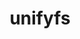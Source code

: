 ---
title: "unifyfs"
layout: cache
categories: [package, develop]
meta: {"compilers": ["gcc@=11.1.0", "gcc@=11.4.0", "gcc@=9.4.0", "oneapi@=2024.2.1"], "num_specs": 42, "num_specs_by_stack": {"data-vis-sdk": 7, "e4s": 10, "e4s-neoverse-v2": 6, "e4s-neoverse_v1": 6, "e4s-oneapi": 12, "e4s-power": 1, "root": 42}, "oss": ["ubuntu20.04", "ubuntu22.04"], "platforms": ["linux"], "stacks": ["data-vis-sdk", "e4s", "e4s-neoverse-v2", "e4s-neoverse_v1", "e4s-oneapi", "e4s-power", "root"], "targets": ["neoverse_v1", "neoverse_v2", "ppc64le", "x86_64_v3"], "versions": ["2.0"]}
spec_details: [{"compiler": "gcc@=11.1.0", "hash": "2abuuczgmwhuccyfo2ve27nbjx7rcnaj", "os": "ubuntu20.04", "platform": "linux", "size": "-", "stacks": ["data-vis-sdk", "root"], "target": "x86_64_v3", "variants": ["+auto-mount", "~boostsys", "build_system=autotools", "+fortran", "~pmi", "~pmix", "~preload", "+spath"], "versions": ["2.0"]}, {"compiler": "oneapi@=2024.2.1", "hash": "2e4i4xrzupo667a6lava4wchjjhywv4u", "os": "ubuntu22.04", "platform": "linux", "size": "-", "stacks": ["e4s-oneapi", "root"], "target": "x86_64_v3", "variants": ["+auto-mount", "~boostsys", "build_system=autotools", "+fortran", "~pmi", "~pmix", "~preload", "+spath"], "versions": ["2.0"]}, {"compiler": "gcc@=11.4.0", "hash": "2zzlnayeia7aioyygjbqldd3uub6goxp", "os": "ubuntu22.04", "platform": "linux", "size": "-", "stacks": ["e4s", "root"], "target": "x86_64_v3", "variants": ["+auto-mount", "~boostsys", "build_system=autotools", "+fortran", "~pmi", "~pmix", "~preload", "+spath"], "versions": ["2.0"]}, {"compiler": "gcc@=11.4.0", "hash": "32j2ukxjripd4muef2cyzdimfss7aj7z", "os": "ubuntu22.04", "platform": "linux", "size": "-", "stacks": ["e4s-neoverse_v1", "root"], "target": "neoverse_v1", "variants": ["+auto-mount", "~boostsys", "build_system=autotools", "+fortran", "~pmi", "~pmix", "~preload", "+spath"], "versions": ["2.0"]}, {"compiler": "gcc@=11.4.0", "hash": "3guuxpoz6gkgcqldcpxtvtjd4uph5bnl", "os": "ubuntu22.04", "platform": "linux", "size": "-", "stacks": ["e4s", "root"], "target": "x86_64_v3", "variants": ["+auto-mount", "~boostsys", "build_system=autotools", "+fortran", "~pmi", "~pmix", "~preload", "+spath"], "versions": ["2.0"]}, {"compiler": "gcc@=11.4.0", "hash": "5gufd7ywg7jech6z5qepiitzoarcydiw", "os": "ubuntu22.04", "platform": "linux", "size": "-", "stacks": ["e4s-neoverse-v2", "root"], "target": "neoverse_v2", "variants": ["+auto-mount", "~boostsys", "build_system=autotools", "+fortran", "~pmi", "~pmix", "~preload", "+spath"], "versions": ["2.0"]}, {"compiler": "gcc@=11.4.0", "hash": "62bvrpk2kr63s26u3yzgmxuk4elkrfdf", "os": "ubuntu22.04", "platform": "linux", "size": "-", "stacks": ["e4s", "root"], "target": "x86_64_v3", "variants": ["+auto-mount", "~boostsys", "build_system=autotools", "+fortran", "~pmi", "~pmix", "~preload", "+spath"], "versions": ["2.0"]}, {"compiler": "gcc@=11.4.0", "hash": "6lud7z7cfe7up4qiqrjsmyzxpuy6q3zo", "os": "ubuntu22.04", "platform": "linux", "size": "-", "stacks": ["e4s", "root"], "target": "x86_64_v3", "variants": ["+auto-mount", "~boostsys", "build_system=autotools", "+fortran", "~pmi", "~pmix", "~preload", "+spath"], "versions": ["2.0"]}, {"compiler": "oneapi@=2024.2.1", "hash": "6m7vyalkf7m7cngy4yr5zvn5n5bivxux", "os": "ubuntu22.04", "platform": "linux", "size": "-", "stacks": ["e4s-oneapi", "root"], "target": "x86_64_v3", "variants": ["+auto-mount", "~boostsys", "build_system=autotools", "+fortran", "~pmi", "~pmix", "~preload", "+spath"], "versions": ["2.0"]}, {"compiler": "gcc@=11.1.0", "hash": "aixlehrerjpqismvoxbpsimtcvedgwyk", "os": "ubuntu20.04", "platform": "linux", "size": "-", "stacks": ["data-vis-sdk", "root"], "target": "x86_64_v3", "variants": ["+auto-mount", "~boostsys", "build_system=autotools", "+fortran", "~pmi", "~pmix", "~preload", "+spath"], "versions": ["2.0"]}, {"compiler": "gcc@=11.1.0", "hash": "ay5cjra2vadq7jp4wen3p3ygxkn7hbqk", "os": "ubuntu20.04", "platform": "linux", "size": "-", "stacks": ["data-vis-sdk", "root"], "target": "x86_64_v3", "variants": ["+auto-mount", "~boostsys", "build_system=autotools", "+fortran", "~pmi", "~pmix", "~preload", "+spath"], "versions": ["2.0"]}, {"compiler": "gcc@=11.1.0", "hash": "ci3am6fskawxt2ywoetx64thz4utl4kt", "os": "ubuntu20.04", "platform": "linux", "size": "-", "stacks": ["data-vis-sdk", "root"], "target": "x86_64_v3", "variants": ["+auto-mount", "~boostsys", "build_system=autotools", "+fortran", "~pmi", "~pmix", "~preload", "+spath"], "versions": ["2.0"]}, {"compiler": "gcc@=11.4.0", "hash": "etbnvuoxk4m6ykbgd7qprhm3az4g3o2o", "os": "ubuntu22.04", "platform": "linux", "size": "-", "stacks": ["e4s-neoverse_v1", "root"], "target": "neoverse_v1", "variants": ["+auto-mount", "~boostsys", "build_system=autotools", "+fortran", "~pmi", "~pmix", "~preload", "+spath"], "versions": ["2.0"]}, {"compiler": "gcc@=11.4.0", "hash": "ghcfoil7e7hwxw6z57okjgxnwksuakzv", "os": "ubuntu22.04", "platform": "linux", "size": "-", "stacks": ["e4s-neoverse_v1", "root"], "target": "neoverse_v1", "variants": ["+auto-mount", "~boostsys", "build_system=autotools", "+fortran", "~pmi", "~pmix", "~preload", "+spath"], "versions": ["2.0"]}, {"compiler": "gcc@=11.4.0", "hash": "h3lgqdoxbkdcwuns53yy66rk6yzr3lwk", "os": "ubuntu22.04", "platform": "linux", "size": "-", "stacks": ["e4s-neoverse-v2", "root"], "target": "neoverse_v2", "variants": ["+auto-mount", "~boostsys", "build_system=autotools", "+fortran", "~pmi", "~pmix", "~preload", "+spath"], "versions": ["2.0"]}, {"compiler": "oneapi@=2024.2.1", "hash": "hemgyswaq72zxcg3he2kxxi5eytq6un3", "os": "ubuntu22.04", "platform": "linux", "size": "-", "stacks": ["e4s-oneapi", "root"], "target": "x86_64_v3", "variants": ["+auto-mount", "~boostsys", "build_system=autotools", "+fortran", "~pmi", "~pmix", "~preload", "+spath"], "versions": ["2.0"]}, {"compiler": "oneapi@=2024.2.1", "hash": "iralwmqnm3ftzo4mhlf6xpcjpdsmmktt", "os": "ubuntu22.04", "platform": "linux", "size": "-", "stacks": ["e4s-oneapi", "root"], "target": "x86_64_v3", "variants": ["+auto-mount", "~boostsys", "build_system=autotools", "+fortran", "~pmi", "~pmix", "~preload", "+spath"], "versions": ["2.0"]}, {"compiler": "gcc@=9.4.0", "hash": "j5z5dk5xyd3j5fo22t6cio4wp7kr3njm", "os": "ubuntu20.04", "platform": "linux", "size": "-", "stacks": ["e4s-power", "root"], "target": "ppc64le", "variants": ["+auto-mount", "~boostsys", "build_system=autotools", "+fortran", "~pmi", "~pmix", "~preload", "+spath"], "versions": ["2.0"]}, {"compiler": "oneapi@=2024.2.1", "hash": "jlslaitxex3xuorlx6rep6st4qx3rvlu", "os": "ubuntu22.04", "platform": "linux", "size": "-", "stacks": ["e4s-oneapi", "root"], "target": "x86_64_v3", "variants": ["+auto-mount", "~boostsys", "build_system=autotools", "+fortran", "~pmi", "~pmix", "~preload", "+spath"], "versions": ["2.0"]}, {"compiler": "oneapi@=2024.2.1", "hash": "jxb4zp5xcqwtojnuyta2lmtmnb4hgclg", "os": "ubuntu22.04", "platform": "linux", "size": "-", "stacks": ["e4s-oneapi", "root"], "target": "x86_64_v3", "variants": ["+auto-mount", "~boostsys", "build_system=autotools", "+fortran", "~pmi", "~pmix", "~preload", "+spath"], "versions": ["2.0"]}, {"compiler": "gcc@=11.4.0", "hash": "kqf4jrvls4cj3emdnz4vxvesu5yuuugb", "os": "ubuntu22.04", "platform": "linux", "size": "-", "stacks": ["e4s-neoverse-v2", "root"], "target": "neoverse_v2", "variants": ["+auto-mount", "~boostsys", "build_system=autotools", "+fortran", "~pmi", "~pmix", "~preload", "+spath"], "versions": ["2.0"]}, {"compiler": "gcc@=11.4.0", "hash": "kyabmtv76gfoubtjgxrhfrjs3ju3jh5y", "os": "ubuntu22.04", "platform": "linux", "size": "-", "stacks": ["e4s", "root"], "target": "x86_64_v3", "variants": ["+auto-mount", "~boostsys", "build_system=autotools", "+fortran", "~pmi", "~pmix", "~preload", "+spath"], "versions": ["2.0"]}, {"compiler": "gcc@=11.4.0", "hash": "kzw7nsmmtiuqkj5b5syujt3vamlzumpp", "os": "ubuntu22.04", "platform": "linux", "size": "-", "stacks": ["e4s-neoverse_v1", "root"], "target": "neoverse_v1", "variants": ["+auto-mount", "~boostsys", "build_system=autotools", "+fortran", "~pmi", "~pmix", "~preload", "+spath"], "versions": ["2.0"]}, {"compiler": "gcc@=11.4.0", "hash": "mitjozdwjgiu3arcn3wmjla4dpno7cdv", "os": "ubuntu22.04", "platform": "linux", "size": "-", "stacks": ["e4s", "root"], "target": "x86_64_v3", "variants": ["+auto-mount", "~boostsys", "build_system=autotools", "+fortran", "~pmi", "~pmix", "~preload", "+spath"], "versions": ["2.0"]}, {"compiler": "oneapi@=2024.2.1", "hash": "nhkvxlojh5miymwvv7dny2zlzyhvu2qz", "os": "ubuntu22.04", "platform": "linux", "size": "-", "stacks": ["e4s-oneapi", "root"], "target": "x86_64_v3", "variants": ["+auto-mount", "~boostsys", "build_system=autotools", "+fortran", "~pmi", "~pmix", "~preload", "+spath"], "versions": ["2.0"]}, {"compiler": "gcc@=11.4.0", "hash": "oqwsp5v3zxktzmhrh7slonzgds7okobd", "os": "ubuntu22.04", "platform": "linux", "size": "-", "stacks": ["e4s", "root"], "target": "x86_64_v3", "variants": ["+auto-mount", "~boostsys", "build_system=autotools", "+fortran", "~pmi", "~pmix", "~preload", "+spath"], "versions": ["2.0"]}, {"compiler": "gcc@=11.4.0", "hash": "ozawou3qphumvp6dovdqku4cdn6np4p5", "os": "ubuntu22.04", "platform": "linux", "size": "-", "stacks": ["e4s", "root"], "target": "x86_64_v3", "variants": ["+auto-mount", "~boostsys", "build_system=autotools", "+fortran", "~pmi", "~pmix", "~preload", "+spath"], "versions": ["2.0"]}, {"compiler": "gcc@=11.1.0", "hash": "pav7cubbx34ivc2hw4qjacmvr6kkdu5y", "os": "ubuntu20.04", "platform": "linux", "size": "-", "stacks": ["data-vis-sdk", "root"], "target": "x86_64_v3", "variants": ["+auto-mount", "~boostsys", "build_system=autotools", "+fortran", "~pmi", "~pmix", "~preload", "+spath"], "versions": ["2.0"]}, {"compiler": "oneapi@=2024.2.1", "hash": "qcqfd2d5hwu665ew4q5vawyxq4aqvy3m", "os": "ubuntu22.04", "platform": "linux", "size": "-", "stacks": ["e4s-oneapi", "root"], "target": "x86_64_v3", "variants": ["+auto-mount", "~boostsys", "build_system=autotools", "+fortran", "~pmi", "~pmix", "~preload", "+spath"], "versions": ["2.0"]}, {"compiler": "gcc@=11.4.0", "hash": "qoihkdcla3gnfpv6d4qqcjgtwmzngt27", "os": "ubuntu22.04", "platform": "linux", "size": "-", "stacks": ["e4s-neoverse-v2", "root"], "target": "neoverse_v2", "variants": ["+auto-mount", "~boostsys", "build_system=autotools", "+fortran", "~pmi", "~pmix", "~preload", "+spath"], "versions": ["2.0"]}, {"compiler": "gcc@=11.1.0", "hash": "rigbrrvi4hoeqxggumdvvrlajmw3sa7s", "os": "ubuntu20.04", "platform": "linux", "size": "-", "stacks": ["data-vis-sdk", "root"], "target": "x86_64_v3", "variants": ["+auto-mount", "~boostsys", "build_system=autotools", "+fortran", "~pmi", "~pmix", "~preload", "+spath"], "versions": ["2.0"]}, {"compiler": "gcc@=11.4.0", "hash": "s6qg4sfl2ppit5kwphaxv7wp3anxvqee", "os": "ubuntu22.04", "platform": "linux", "size": "-", "stacks": ["e4s-neoverse-v2", "root"], "target": "neoverse_v2", "variants": ["+auto-mount", "~boostsys", "build_system=autotools", "+fortran", "~pmi", "~pmix", "~preload", "+spath"], "versions": ["2.0"]}, {"compiler": "gcc@=11.4.0", "hash": "t3w6csfyvf7jh5kog6js3se4vspmni7k", "os": "ubuntu22.04", "platform": "linux", "size": "-", "stacks": ["e4s", "root"], "target": "x86_64_v3", "variants": ["+auto-mount", "~boostsys", "build_system=autotools", "+fortran", "~pmi", "~pmix", "~preload", "+spath"], "versions": ["2.0"]}, {"compiler": "gcc@=11.4.0", "hash": "vqltnzk2rt5my2lypdyta5hj2mw6ogvj", "os": "ubuntu22.04", "platform": "linux", "size": "-", "stacks": ["e4s", "root"], "target": "x86_64_v3", "variants": ["+auto-mount", "~boostsys", "build_system=autotools", "+fortran", "~pmi", "~pmix", "~preload", "+spath"], "versions": ["2.0"]}, {"compiler": "gcc@=11.1.0", "hash": "whn4fft7r72x2aye2svefhoioabnzznr", "os": "ubuntu20.04", "platform": "linux", "size": "-", "stacks": ["data-vis-sdk", "root"], "target": "x86_64_v3", "variants": ["+auto-mount", "~boostsys", "build_system=autotools", "+fortran", "~pmi", "~pmix", "~preload", "+spath"], "versions": ["2.0"]}, {"compiler": "gcc@=11.4.0", "hash": "x6m7yml5lwmz5oqstrqtfgnhrjbppabe", "os": "ubuntu22.04", "platform": "linux", "size": "-", "stacks": ["e4s-neoverse-v2", "root"], "target": "neoverse_v2", "variants": ["+auto-mount", "~boostsys", "build_system=autotools", "+fortran", "~pmi", "~pmix", "~preload", "+spath"], "versions": ["2.0"]}, {"compiler": "oneapi@=2024.2.1", "hash": "xbvhz7zzsk4rrpcnw5zvbijgvlj24wim", "os": "ubuntu22.04", "platform": "linux", "size": "-", "stacks": ["e4s-oneapi", "root"], "target": "x86_64_v3", "variants": ["+auto-mount", "~boostsys", "build_system=autotools", "+fortran", "~pmi", "~pmix", "~preload", "+spath"], "versions": ["2.0"]}, {"compiler": "gcc@=11.4.0", "hash": "xwo2rew3uh4pjixajcmluyerlmf2r3ts", "os": "ubuntu22.04", "platform": "linux", "size": "-", "stacks": ["e4s-neoverse_v1", "root"], "target": "neoverse_v1", "variants": ["+auto-mount", "~boostsys", "build_system=autotools", "+fortran", "~pmi", "~pmix", "~preload", "+spath"], "versions": ["2.0"]}, {"compiler": "gcc@=11.4.0", "hash": "y2ab75h4bjgudbzwmjatkkoqpauokje3", "os": "ubuntu22.04", "platform": "linux", "size": "-", "stacks": ["e4s-neoverse_v1", "root"], "target": "neoverse_v1", "variants": ["+auto-mount", "~boostsys", "build_system=autotools", "+fortran", "~pmi", "~pmix", "~preload", "+spath"], "versions": ["2.0"]}, {"compiler": "oneapi@=2024.2.1", "hash": "yin754tnrmli6ufct5coppdw7jpiuihp", "os": "ubuntu22.04", "platform": "linux", "size": "-", "stacks": ["e4s-oneapi", "root"], "target": "x86_64_v3", "variants": ["+auto-mount", "~boostsys", "build_system=autotools", "+fortran", "~pmi", "~pmix", "~preload", "+spath"], "versions": ["2.0"]}, {"compiler": "oneapi@=2024.2.1", "hash": "yx6fvgqjnf3uswtnzmihvcr6vnxriikl", "os": "ubuntu22.04", "platform": "linux", "size": "-", "stacks": ["e4s-oneapi", "root"], "target": "x86_64_v3", "variants": ["+auto-mount", "~boostsys", "build_system=autotools", "+fortran", "~pmi", "~pmix", "~preload", "+spath"], "versions": ["2.0"]}, {"compiler": "oneapi@=2024.2.1", "hash": "zmkoptq6euhy32y6htgefuw73wff3l6g", "os": "ubuntu22.04", "platform": "linux", "size": "-", "stacks": ["e4s-oneapi", "root"], "target": "x86_64_v3", "variants": ["+auto-mount", "~boostsys", "build_system=autotools", "+fortran", "~pmi", "~pmix", "~preload", "+spath"], "versions": ["2.0"]}]
---